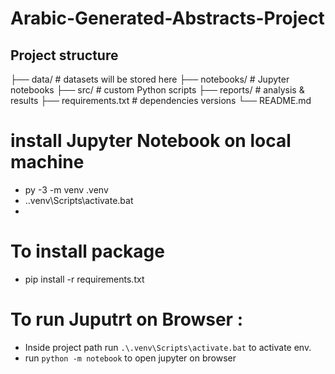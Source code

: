 # Arabic-Generated-Abstracts-Project
 ## Project structure 
├── data/            # datasets will be stored here
├── notebooks/       # Jupyter notebooks
├── src/             # custom Python scripts
├── reports/         # analysis & results
├── requirements.txt # dependencies versions
└── README.md

# install Jupyter Notebook on local machine
  - py -3 -m venv .venv
  - .\.venv\Scripts\activate.bat
  - 

# To install package 
- pip install -r requirements.txt

# To run Juputrt on Browser : 
   - Inside project path run `.\.venv\Scripts\activate.bat` to activate env.
   - run `python -m notebook` to open jupyter on browser 
